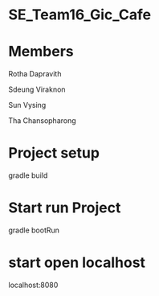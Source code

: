 # SE_Team16_Gic_Cafe

# Members

Rotha Dapravith

Sdeung Viraknon

Sun Vysing

Tha Chansopharong

# Project setup 
gradle build

# Start run Project
gradle bootRun

# start open localhost

localhost:8080
